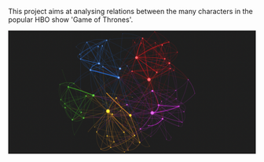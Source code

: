 This project aims at analysing relations between the many characters in the popular HBO show 'Game of Thrones'.

<body>
    <div class="box">
      <img src="https://github.com/lmw2109/GoT_network/blob/main/Template.png" alt="Season 5"/>
    </div>
  </body>